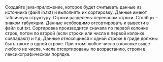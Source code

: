 Создайте java-приложение, которое будет считывать данные из источника (файл in.txt) 
и выполнять их сортировку. Данные имеют табличную структуру. 
Строки разделены переносом строки. Столбцы – знаком табуляции.
Данные необходимо отсортировать и вывести в файл out.txt.
Сортировка производится сначала по первой колонке строк, потом по второй 
(если строки или числа в первой колонке совпадают) и т.д. 
Данные относящиеся к одной строке в гриде должны быть также в одной строке.
При этом: любое число в колонке выше любого не числа, 
числа отсортированы по возрастанию, строки в лексикографическом порядке.
